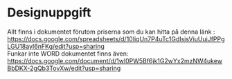 # Designuppgift
Allt finns i dokumentet förutom priserna som du kan hitta på denna länk :
https://docs.google.com/spreadsheets/d/10IiqUn7P4uTc1GdIsjsViuUuiJfPPgLGU18ayI6nFKg/edit?usp=sharing  
Funkar inte WORD dokumentet finns även:  
https://docs.google.com/document/d/1wl0PW5Bf6jk1G2wYx2mzNW4ukewBbDKX-2gQb3TovXw/edit?usp=sharing
